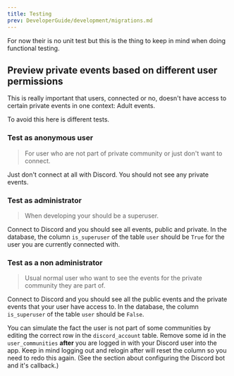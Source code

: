 ```yaml
---
title: Testing
prev: DeveloperGuide/development/migrations.md
---
```


For now their is no unit test but this is the thing to keep in mind when doing functional testing.

## Preview private events based on different user permissions

This is really important that users, connected or no, doesn't have access to certain private events in one context: Adult events.

To avoid this here is different tests.

### Test as anonymous user

> For user who are not part of private community or just don't want to connect.

Just don't connect at all with Discord. You should not see any private events.

### Test as administrator

> When developing your should be a superuser.

Connect to Discord and you should see all events, public and private. In the database, the column `is_superuser` of the table `user` should be `True` for the user you are currently connected with.

### Test as a non administrator

> Usual normal user who want to see the events for the private community they are part of.

Connect to Discord and you should see all the public events and the private events that your user have access to. In the database, the column `is_superuser` of the table `user` should be `False`.

You can simulate the fact the user is not part of some communities by editing the correct row in the `discord_account` table. Remove some id in the `user_communities` **after** you are logged in with your Discord user into the app. Keep in mind logging out and relogin after will reset the column so you need to redo this again. (See the section about configuring the Discord bot and it's callback.)
